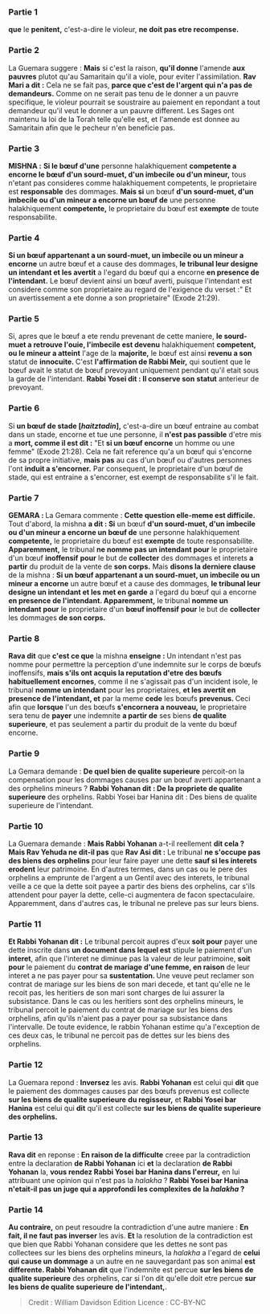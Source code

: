 
### Partie 1
<b>que</b> le <b>penitent,</b> c'est-a-dire le violeur, <b>ne doit pas etre recompense.</b>

### Partie 2
La Guemara suggere : <b>Mais</b> si c'est la raison, <b>qu'il donne</b> l'amende <b>aux pauvres</b> plutot qu'au Samaritain qu'il a viole, pour eviter l'assimilation. <b>Rav Mari a dit :</b> Cela ne se fait pas, <b>parce que c'est de l'argent qui n'a pas de demandeurs.</b> Comme on ne serait pas tenu de le donner a un pauvre specifique, le violeur pourrait se soustraire au paiement en repondant a tout demandeur qu'il veut le donner a un pauvre different. Les Sages ont maintenu la loi de la Torah telle qu'elle est, et l'amende est donnee au Samaritain afin que le pecheur n'en beneficie pas.

### Partie 3
<strong>MISHNA :</strong> <b>Si le bœuf d'une</b> personne halakhiquement <b>competente a encorne le bœuf d'un sourd-muet, d'un imbecile ou d'un mineur,</b> tous n'etant pas consideres comme halakhiquement competents, le proprietaire est <b>responsable</b> des dommages. <b>Mais si</b> un bœuf <b>d'un sourd-muet, d'un imbecile ou d'un mineur a encorne un bœuf de</b> une personne halakhiquement <b>competente,</b> le proprietaire du bœuf est <b>exempte</b> de toute responsabilite.

### Partie 4
<b>Si un bœuf appartenant a un sourd-muet, un imbecile ou un mineur a encorne</b> un autre bœuf et a cause des dommages, <b>le tribunal leur designe un intendant et les avertit</b> a l'egard du bœuf qui a encorne <b>en presence de l'intendant.</b> Le bœuf devient ainsi un bœuf averti, puisque l'intendant est considere comme son proprietaire au regard de l'exigence du verset :" Et un avertissement a ete donne a son proprietaire" (Exode 21:29).

### Partie 5
Si, apres que le bœuf a ete rendu prevenant de cette maniere, <b>le sourd-muet a retrouve l'ouie, l'imbecile est devenu</b> halakhiquement <b>competent, ou le mineur a atteint</b> l'age de la <b>majorite,</b> le bœuf est ainsi <b>revenu a son</b> statut de <b>innocuite. </b> C'est <b>l'affirmation de Rabbi Meir,</b> qui soutient que le bœuf avait le statut de bœuf prevoyant uniquement pendant qu'il etait sous la garde de l'intendant. <b>Rabbi Yosei dit : Il conserve son</b> <b>statut</b> anterieur de prevoyant.

### Partie 6
Si <b>un bœuf de stade [<i>haitztadin</i>],</b> c'est-a-dire un bœuf entraine au combat dans un stade, encorne et tue une personne, il <b>n'est pas passible</b> d'etre mis a <b>mort, comme il est dit :</b> "Et <b>si un bœuf encorne</b> un homme ou une femme" (Exode 21:28). Cela ne fait reference qu'a un bœuf qui s'encorne de sa propre initiative, <b>mais pas</b> au cas d'un bœuf ou d'autres personnes l'ont <b>induit a s'encorner.</b> Par consequent, le proprietaire d'un bœuf de stade, qui est entraine a s'encorner, est exempt de responsabilite s'il le fait.

### Partie 7
<strong>GEMARA : </strong>La Gemara commente : <b>Cette question elle-meme est difficile.</b> Tout d'abord, la mishna <b>a dit : Si</b> un bœuf <b>d'un sourd-muet, d'un imbecile ou d'un mineur a encorne un bœuf de</b> une personne halakhiquement <b>competente,</b> le proprietaire du bœuf est <b>exempte</b> de toute responsabilite. <b>Apparemment,</b> le tribunal <b>ne nomme pas un intendant pour</b> le proprietaire d'un bœuf <b>inoffensif</b> <b>pour</b> le but de <b>collecter</b> des dommages et interets <b>a partir</b> du produit de la vente de <b>son corps.</b> Mais <b>disons la derniere clause</b> de la mishna : <b>Si un bœuf appartenant a un sourd-muet, un imbecile ou un mineur a encorne</b> un autre bœuf et a cause des dommages, <b>le tribunal leur designe un intendant et les met en garde</b> a l'egard du bœuf qui a encorne <b>en presence de l'intendant. Apparemment,</b> le tribunal <b>nomme un intendant pour</b> le proprietaire d'un <b>bœuf inoffensif</b> <b>pour</b> le but de <b>collecter</b> les dommages <b>de son corps.</b>

### Partie 8
<b>Rava dit</b> que <b>c'est ce que</b> la mishna <b>enseigne : </b> Un intendant n'est pas nomme pour permettre la perception d'une indemnite sur le corps de bœufs inoffensifs, <b>mais s'ils ont acquis la reputation d'etre des bœufs habituellement encornes</b>, comme il ne s'agissait pas d'un incident isole, le tribunal <b>nomme un intendant</b> pour les proprietaires, <b>et les avertit en presence de l'intendant, et</b> par la meme <b>cede</b> les bœufs <b>prevenus. </b> Ceci afin que <b>lorsque</b> l'un des bœufs <b>s'encornera a nouveau,</b> le proprietaire sera tenu de <b>payer</b> une indemnite <b>a partir de</b> ses biens <b>de qualite superieure</b>, et pas seulement a partir du produit de la vente du bœuf encorne.

### Partie 9
La Gemara demande : <b>De quel bien de qualite superieure</b> percoit-on la compensation pour les dommages causes par un bœuf averti appartenant a des orphelins mineurs ? <b>Rabbi Yohanan dit : De la propriete de qualite superieure</b> des orphelins. Rabbi Yosei bar Hanina dit : Des biens de qualite superieure de l'intendant.

### Partie 10
La Guemara demande : <b>Mais Rabbi Yohanan</b> a-t-il reellement <b>dit cela ? Mais Rav Yehuda ne dit-il pas</b> que <b>Rav Asi dit :</b> Le tribunal <b>ne s'occupe pas des biens des orphelins</b> pour leur faire payer une dette <b>sauf si les interets erodent</b> leur patrimoine. En d'autres termes, dans un cas ou le pere des orphelins a emprunte de l'argent a un Gentil avec des interets, le tribunal veille a ce que la dette soit payee a partir des biens des orphelins, car s'ils attendent pour payer la dette, celle-ci augmentera de facon spectaculaire. Apparemment, dans d'autres cas, le tribunal ne preleve pas sur leurs biens.

### Partie 11
<b>Et Rabbi Yohanan dit :</b> Le tribunal percoit aupres d'eux <b>soit pour</b> payer une dette inscrite dans <b>un document dans lequel est</b> stipule le paiement d'un <b>interet</b>, afin que l'interet ne diminue pas la valeur de leur patrimoine, <b>soit pour</b> le paiement du <b>contrat de mariage d'une femme, en raison</b> de leur interet a ne pas payer pour sa <b>sustentation. </b> Une veuve peut reclamer son contrat de mariage sur les biens de son mari decede, et tant qu'elle ne le recoit pas, les heritiers de son mari sont charges de lui assurer la subsistance. Dans le cas ou les heritiers sont des orphelins mineurs, le tribunal percoit le paiement du contrat de mariage sur les biens des orphelins, afin qu'ils n'aient pas a payer pour sa subsistance dans l'intervalle. De toute evidence, le rabbin Yohanan estime qu'a l'exception de ces deux cas, le tribunal ne percoit pas de dettes sur les biens des orphelins.

### Partie 12
La Guemara repond : <b>Inversez</b> les avis. <b>Rabbi Yohanan</b> est celui qui <b>dit</b> que le paiement des dommages causes par des bœufs prevenus est collecte <b>sur les biens de qualite superieure</b> <b>du regisseur,</b> et <b>Rabbi Yosei bar Hanina</b> est celui qui <b>dit</b> qu'il est collecte <b>sur les biens de qualite superieure</b> <b>des orphelins.</b>

### Partie 13
<b>Rava dit</b> en reponse : <b>En raison de la difficulte</b> creee par la contradiction entre la declaration <b>de Rabbi Yohanan</b> ici <b>et</b> la declaration <b>de Rabbi Yohanan</b> la, <b>vous rendez Rabbi Yosei bar Hanina dans l'erreur,</b> en lui attribuant une opinion qui n'est pas la <i>halakha</i> ? <b>Rabbi Yosei bar Hanina n'etait-il pas un juge qui a approfondi les complexites de la <i>halakha</i> ? </b>

### Partie 14
<b>Au contraire,</b> on peut resoudre la contradiction d'une autre maniere : <b>En fait, il ne faut pas inverser</b> les avis. <b>Et</b> la resolution de la contradiction est que bien que Rabbi Yohanan considere que les dettes ne sont pas collectees sur les biens des orphelins mineurs, la <i>halakha</i> a l'egard de <b>celui qui cause un dommage</b> a un autre en ne sauvegardant pas son animal <b>est differente. Rabbi Yohanan dit</b> que l'indemnite est percue <b>sur les biens de qualite superieure</b> des orphelins, car si l'on dit</b> qu'elle doit etre percue <b>sur les biens de qualite superieure</b> <b>de l'intendant,</b>.

>Credit : William Davidson Edition
>Licence : CC-BY-NC